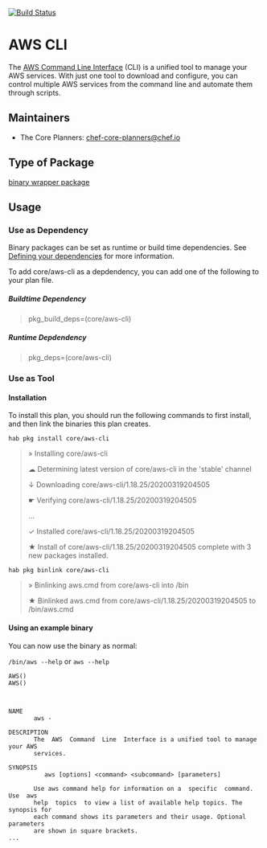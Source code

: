 [![Build Status](https://dev.azure.com/chefcorp-partnerengineering/Chef%20Base%20Plans/_apis/build/status/chef-base-plans.aws-cli?branchName=master)](https://dev.azure.com/chefcorp-partnerengineering/Chef%20Base%20Plans/_build/latest?definitionId=99&branchName=master)

# AWS CLI

The [AWS Command Line Interface](https://aws.amazon.com/cli/) (CLI) is a unified tool to manage your AWS services. With just one tool to download and configure, you can control multiple AWS services from the command line and automate them through scripts.

## Maintainers

* The Core Planners: <chef-core-planners@chef.io>

## Type of Package

[binary wrapper package](https://www.habitat.sh/docs/best-practices/#binary-wrapper-packages)

## Usage

### Use as Dependency

Binary packages can be set as runtime or build time dependencies. See [Defining your dependencies](https://www.habitat.sh/docs/developing-packages/developing-packages/#sts=Define%20Your%20Dependencies) for more information.

To add core/aws-cli as a depdendency, you can add one of the following to your plan file.

##### Buildtime Dependency

> pkg_build_deps=(core/aws-cli)

##### Runtime Depdendency

> pkg_deps=(core/aws-cli)

### Use as Tool

#### Installation

To install this plan, you should run the following commands to first install, and then link the binaries this plan creates.

`hab pkg install core/aws-cli`

> » Installing core/aws-cli
>
>☁ Determining latest version of core/aws-cli in the 'stable' channel
>
> ↓ Downloading core/aws-cli/1.18.25/20200319204505
>
> ☛ Verifying core/aws-cli/1.18.25/20200319204505
>
> ...
>
> ✓ Installed core/aws-cli/1.18.25/20200319204505
>
> ★ Install of core/aws-cli/1.18.25/20200319204505 complete with 3 new packages installed.

`hab pkg binlink core/aws-cli`

> » Binlinking aws.cmd from core/aws-cli into /bin
>
> ★ Binlinked aws.cmd from core/aws-cli/1.18.25/20200319204505 to /bin/aws.cmd

#### Using an example binary
You can now use the binary as normal:

`/bin/aws --help` or `aws --help`

```
AWS()                                                                    AWS()



NAME
       aws -

DESCRIPTION
       The  AWS  Command  Line  Interface is a unified tool to manage your AWS
       services.

SYNOPSIS
          aws [options] <command> <subcommand> [parameters]

       Use aws command help for information on a  specific  command.  Use  aws
       help  topics  to view a list of available help topics. The synopsis for
       each command shows its parameters and their usage. Optional  parameters
       are shown in square brackets.
...
```

